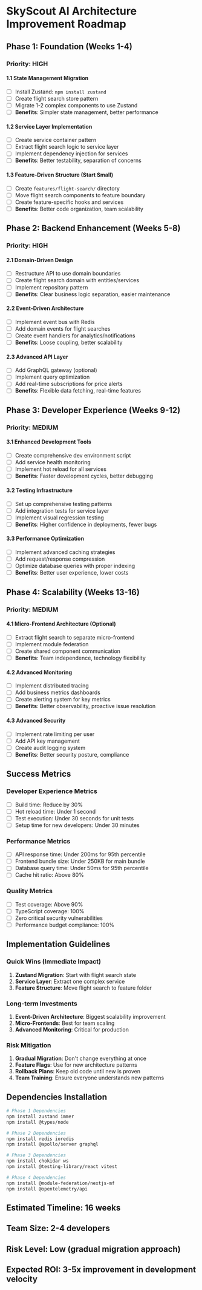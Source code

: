 # SkyScout AI Architecture Improvement Roadmap

## Phase 1: Foundation (Weeks 1-4)

### Priority: HIGH

#### 1.1 State Management Migration

- [ ] Install Zustand: `npm install zustand`
- [ ] Create flight search store pattern
- [ ] Migrate 1-2 complex components to use Zustand
- [ ] **Benefits**: Simpler state management, better performance

#### 1.2 Service Layer Implementation

- [ ] Create service container pattern
- [ ] Extract flight search logic to service layer
- [ ] Implement dependency injection for services
- [ ] **Benefits**: Better testability, separation of concerns

#### 1.3 Feature-Driven Structure (Start Small)

- [ ] Create `features/flight-search/` directory
- [ ] Move flight search components to feature boundary
- [ ] Create feature-specific hooks and services
- [ ] **Benefits**: Better code organization, team scalability

## Phase 2: Backend Enhancement (Weeks 5-8)

### Priority: HIGH

#### 2.1 Domain-Driven Design

- [ ] Restructure API to use domain boundaries
- [ ] Create flight search domain with entities/services
- [ ] Implement repository pattern
- [ ] **Benefits**: Clear business logic separation, easier maintenance

#### 2.2 Event-Driven Architecture

- [ ] Implement event bus with Redis
- [ ] Add domain events for flight searches
- [ ] Create event handlers for analytics/notifications
- [ ] **Benefits**: Loose coupling, better scalability

#### 2.3 Advanced API Layer

- [ ] Add GraphQL gateway (optional)
- [ ] Implement query optimization
- [ ] Add real-time subscriptions for price alerts
- [ ] **Benefits**: Flexible data fetching, real-time features

## Phase 3: Developer Experience (Weeks 9-12)

### Priority: MEDIUM

#### 3.1 Enhanced Development Tools

- [ ] Create comprehensive dev environment script
- [ ] Add service health monitoring
- [ ] Implement hot reload for all services
- [ ] **Benefits**: Faster development cycles, better debugging

#### 3.2 Testing Infrastructure

- [ ] Set up comprehensive testing patterns
- [ ] Add integration tests for service layer
- [ ] Implement visual regression testing
- [ ] **Benefits**: Higher confidence in deployments, fewer bugs

#### 3.3 Performance Optimization

- [ ] Implement advanced caching strategies
- [ ] Add request/response compression
- [ ] Optimize database queries with proper indexing
- [ ] **Benefits**: Better user experience, lower costs

## Phase 4: Scalability (Weeks 13-16)

### Priority: MEDIUM

#### 4.1 Micro-Frontend Architecture (Optional)

- [ ] Extract flight search to separate micro-frontend
- [ ] Implement module federation
- [ ] Create shared component communication
- [ ] **Benefits**: Team independence, technology flexibility

#### 4.2 Advanced Monitoring

- [ ] Implement distributed tracing
- [ ] Add business metrics dashboards
- [ ] Create alerting system for key metrics
- [ ] **Benefits**: Better observability, proactive issue resolution

#### 4.3 Advanced Security

- [ ] Implement rate limiting per user
- [ ] Add API key management
- [ ] Create audit logging system
- [ ] **Benefits**: Better security posture, compliance

## Success Metrics

### Developer Experience Metrics

- [ ] Build time: Reduce by 30%
- [ ] Hot reload time: Under 1 second
- [ ] Test execution: Under 30 seconds for unit tests
- [ ] Setup time for new developers: Under 30 minutes

### Performance Metrics

- [ ] API response time: Under 200ms for 95th percentile
- [ ] Frontend bundle size: Under 250KB for main bundle
- [ ] Database query time: Under 50ms for 95th percentile
- [ ] Cache hit ratio: Above 80%

### Quality Metrics

- [ ] Test coverage: Above 90%
- [ ] TypeScript coverage: 100%
- [ ] Zero critical security vulnerabilities
- [ ] Performance budget compliance: 100%

## Implementation Guidelines

### Quick Wins (Immediate Impact)

1. **Zustand Migration**: Start with flight search state
2. **Service Layer**: Extract one complex service
3. **Feature Structure**: Move flight search to feature folder

### Long-term Investments

1. **Event-Driven Architecture**: Biggest scalability improvement
2. **Micro-Frontends**: Best for team scaling
3. **Advanced Monitoring**: Critical for production

### Risk Mitigation

1. **Gradual Migration**: Don't change everything at once
2. **Feature Flags**: Use for new architecture patterns
3. **Rollback Plans**: Keep old code until new is proven
4. **Team Training**: Ensure everyone understands new patterns

## Dependencies Installation

```bash
# Phase 1 Dependencies
npm install zustand immer
npm install @types/node

# Phase 2 Dependencies
npm install redis ioredis
npm install @apollo/server graphql

# Phase 3 Dependencies
npm install chokidar ws
npm install @testing-library/react vitest

# Phase 4 Dependencies
npm install @module-federation/nextjs-mf
npm install @opentelemetry/api
```

## Estimated Timeline: 16 weeks

## Team Size: 2-4 developers

## Risk Level: Low (gradual migration approach)

## Expected ROI: 3-5x improvement in development velocity
